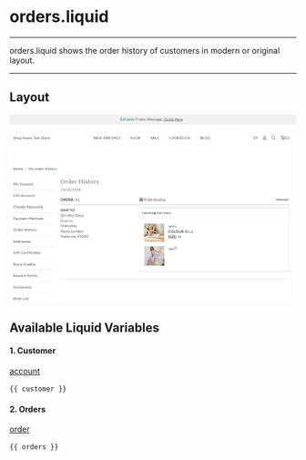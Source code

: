 # orders.liquid

---

orders.liquid shows the order history of customers in modern or original layout.

---

## Layout

![Orders](<../../../assets/images/documents/image (26).png>)

## Available Liquid Variables

#### 1. Customer

[account](liquid/variables/account.md)

```
{{ customer }}
```


#### 2. Orders

[order](liquid/variables/order.md)

```
{{ orders }}
```
